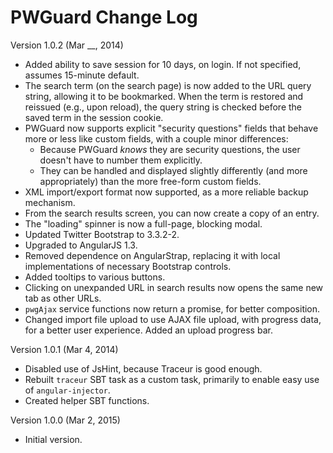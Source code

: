 # PWGuard Change Log

Version 1.0.2 (Mar __, 2014)

* Added ability to save session for 10 days, on login. If not specified,
  assumes 15-minute default.
* The search term (on the search page) is now added to the URL query string,
  allowing it to be bookmarked. When the term is restored and reissued
  (e.g., upon reload), the query string is checked before the saved term
  in the session cookie.
* PWGuard now supports explicit "security questions" fields that behave more
  or less like custom fields, with a couple minor differences:
  - Because PWGuard _knows_ they are security questions, the user doesn't have
    to number them explicitly.
  - They can be handled and displayed slightly differently (and more
    appropriately) than the more free-form custom fields.
* XML import/export format now supported, as a more reliable backup mechanism.
* From the search results screen, you can now create a copy of an entry.
* The "loading" spinner is now a full-page, blocking modal.
* Updated Twitter Bootstrap to 3.3.2-2.
* Upgraded to AngularJS 1.3.
* Removed dependence on AngularStrap, replacing it with local implementations
  of necessary Bootstrap controls.
* Added tooltips to various buttons.
* Clicking on unexpanded URL in search results now opens the same new tab
  as other URLs.
* `pwgAjax` service functions now return a promise, for better composition.
* Changed import file upload to use AJAX file upload, with progress data,
  for a better user experience. Added an upload progress bar.

Version 1.0.1 (Mar 4, 2014)

* Disabled use of JsHint, because Traceur is good enough.
* Rebuilt `traceur` SBT task as a custom task, primarily to enable easy use
  of `angular-injector`.
* Created helper SBT functions.

Version 1.0.0 (Mar 2, 2015)

* Initial version.


